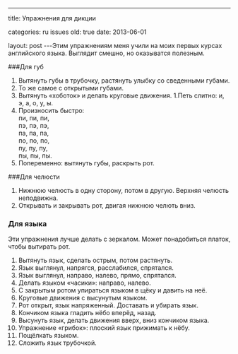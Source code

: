 ---

title: Упражнения для дикции

categories: ru issues
old: true
date: 2013-06-01

layout: post
---Этим упражнениям меня учили на моих первых курсах английского языка. Выглядит
смешно, но оказыватся полезным.<excerpt/>

###Для губ

1. Вытянуть губы в трубочку, растянуть улыбку со сведенными губами.
1. То же самое с открытыми губами.
1. Вытянуть «хоботок» и делать круговые движения.
   1.Петь слитно: и, э, а, о, у, ы.
1. Произносить быстро:<br/>
   пи, пи, пи,<br/>
   пэ, пэ, пэ,<br/>
   па, па, па,<br/>
   по, по, по,<br/>
   пу, пу, пу,<br/>
   пы, пы, пы.
1. Попеременно: вытянуть губы, раскрыть рот.

###Для челюсти

1. Нижнюю челюсть в одну сторону, потом в другую. Верхняя челюсть неподвижна.
1. Открывать и закрывать рот, двигая нижнюю челють вниз.

### Для языка

Эти упражнения лучше делать с зеркалом. Может понадобиться платок, чтобы
вытирать рот.

1.  Вытянуть язык, сделать острым, потом растянуть.
1.  Язык выглянул, напрягся, расслабился, спрятался.
1.  Язык выглянул, направо, налево, прямо, спрятался.
1.  Делать языком «часики»: направо, налево.
1.  С закрытым ротом упираться языком в щёку и давить на неё.
1.  Круговые движения с высунутым языком.
1.  Рот открыт, язык напряженный. Доставать и убирать язык.
1.  Кончиком языка гладить нёбо вперёд, назад.
1.  Высунуть язык, делать движения вверх, вниз кончиком языка.
1.  Упражнение «грибок»: плоский язык прижимать к нёбу.
1.  Пощёлкать языком.
1.  Сложить язык трубочкой.
